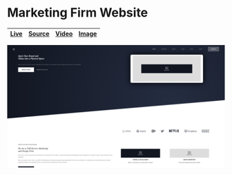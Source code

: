 [marketing-firm-frontend image]: https://raw.githubusercontent.com/RascalTwo/static-websites/assets/assets/4017934-Homepage-Wireframe-for-Marketing-Website/1920x1080.png "Website of a Marketing & Design Firm"
[marketing-firm-frontend video]: https://raw.githubusercontent.com/RascalTwo/static-websites/assets/assets/4017934-Homepage-Wireframe-for-Marketing-Website/1920x1080.webm
[marketing-firm-frontend live]: https://rascaltwo.github.io/static-websites/4017934-Homepage-Wireframe-for-Marketing-Website
[marketing-firm-frontend source]: https://github.com/RascalTwo/static-websites/tree/main/4017934-Homepage-Wireframe-for-Marketing-Website

# Marketing Firm Website

| [Live][marketing-firm-frontend live] | [Source][marketing-firm-frontend source] | [Video][marketing-firm-frontend video] | [Image][marketing-firm-frontend image] |
| - | - | - | - |

[![Website of a Marketing & Design Firm][marketing-firm-frontend image]][marketing-firm-frontend video]
